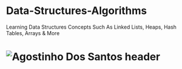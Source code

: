 # Data-Structures-Algorithms
Learning Data Structures Concepts Such As Linked Lists, Heaps, Hash Tables, Arrays &amp; More
# ![Agostinho Dos Santos header](https://firebasestorage.googleapis.com/v0/b/apptraining-4e270.appspot.com/o/bewise%2Fsrnvrd7vfeeq5qpxnabq.jpg?alt=media&token=01680715-2235-4880-a028-306338c17f11)
